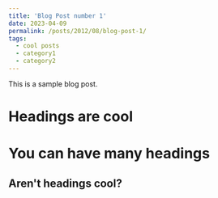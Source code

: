 ```yaml
---
title: 'Blog Post number 1'
date: 2023-04-09
permalink: /posts/2012/08/blog-post-1/
tags:
  - cool posts
  - category1
  - category2
---
```


This is a sample blog post. 

Headings are cool
======

You can have many headings
======

Aren't headings cool?
------
